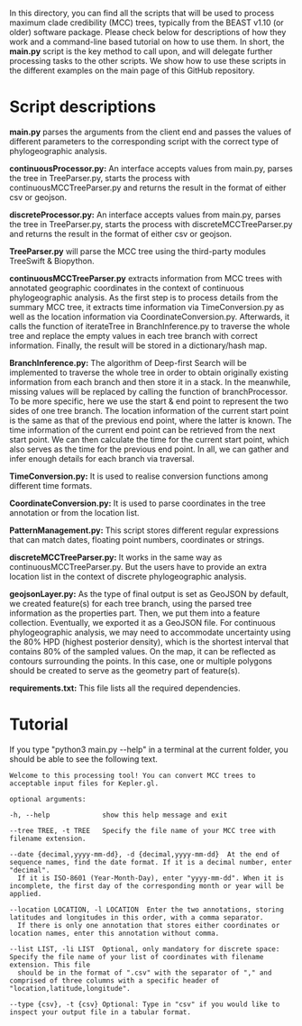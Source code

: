 In this directory, you can find all the scripts that will be used to process maximum clade credibility (MCC) trees, typically from the BEAST v1.10 (or older) software package. Please check below for descriptions of how they work and a command-line based tutorial on how to use them. In short, the **main.py** script is the key method to call upon, and will delegate further processing tasks to the other scripts. We show how to use these scripts in the different examples on the main page of this GitHub repository.

# Script descriptions

**main.py** parses the arguments from the client end and passes the values of different parameters to the corresponding script with the correct type of phylogeographic analysis.

**continuousProcessor.py:** An interface accepts values from main.py, parses the tree in TreeParser.py, starts the process with continuousMCCTreeParser.py and returns the result in the format of either csv or geojson.

**discreteProcessor.py:** An interface accepts values from main.py, parses the tree in TreeParser.py, starts the process with discreteMCCTreeParser.py and returns the result in the format of either csv or geojson.

**TreeParser.py** will parse the MCC tree using the third-party modules TreeSwift & Biopython.

**continuousMCCTreeParser.py** extracts information from MCC trees with annotated geographic coordinates in the context of continuous phylogeographic analysis. As the first step is to process details from the summary MCC tree, it extracts time information via TimeConversion.py as well as the location information via CoordinateConversion.py. Afterwards, it calls the function of iterateTree in BranchInference.py to traverse the whole tree and replace the empty values in each tree branch with correct information. Finally, the result will be stored in a dictionary/hash map.

**BranchInference.py:** The algorithm of Deep-first Search will be implemented to traverse the whole tree in order to obtain originally existing information from each branch and then store it in a stack. In the meanwhile, missing values will be replaced by calling the function of branchProcessor. To be more specific, here we use the start & end point to represent the two sides of one tree branch. The location information of the current start point is the same as that of the previous end point, where the latter is known. The time information of the current end point can be retrieved from the next start point. We can then calculate the time for the current start point, which also serves as the time for the previous end point. In all, we can gather and infer enough details for each branch via traversal.

**TimeConversion.py:** It is used to realise conversion functions among different time formats.

**CoordinateConversion.py:** It is used to parse coordinates in the tree annotation or from the location list.

**PatternManagement.py:** This script stores different regular expressions that can match dates, floating point numbers, coordinates or strings.

**discreteMCCTreeParser.py:** It works in the same way as continuousMCCTreeParser.py. But the users have to provide an extra location list in the context of discrete phylogeographic analysis.

**geojsonLayer.py:** As the type of final output is set as GeoJSON by default, we created feature(s) for each tree branch, using the parsed tree information as the properties part. Then, we put them into a feature collection. Eventually, we exported it as a GeoJSON file. For continuous phylogeographic analysis, we may need to accommodate uncertainty using the 80% HPD (highest posterior density), which is the shortest interval that contains 80% of the sampled values. On the map, it can be reflected as contours surrounding the points. In this case, one or multiple polygons should be created to serve as the geometry part of feature(s).

**requirements.txt:** This file lists all the required dependencies.

# Tutorial

If you type "python3 main.py --help" in a terminal at the current folder, you should be able to see the following text.

    Welcome to this processing tool! You can convert MCC trees to acceptable input files for Kepler.gl.

    optional arguments:
    
    -h, --help             show this help message and exit
  
    --tree TREE, -t TREE   Specify the file name of your MCC tree with filename extension.
  
    --date {decimal,yyyy-mm-dd}, -d {decimal,yyyy-mm-dd}  At the end of sequence names, find the date format. If it is a decimal number, enter "decimal". 
      If it is ISO-8601 (Year-Month-Day), enter "yyyy-mm-dd". When it is incomplete, the first day of the corresponding month or year will be applied.
    
    --location LOCATION, -l LOCATION  Enter the two annotations, storing latitudes and longitudes in this order, with a comma separator.
      If there is only one annotation that stores either coordinates or location names, enter this annotation without comma.
  
    --list LIST, -li LIST  Optional, only mandatory for discrete space: Specify the file name of your list of coordinates with filename extension. This file
      should be in the format of ".csv" with the separator of "," and comprised of three columns with a specific header of "location,latitude,longitude".
  
    --type {csv}, -t {csv} Optional: Type in "csv" if you would like to inspect your output file in a tabular format.
